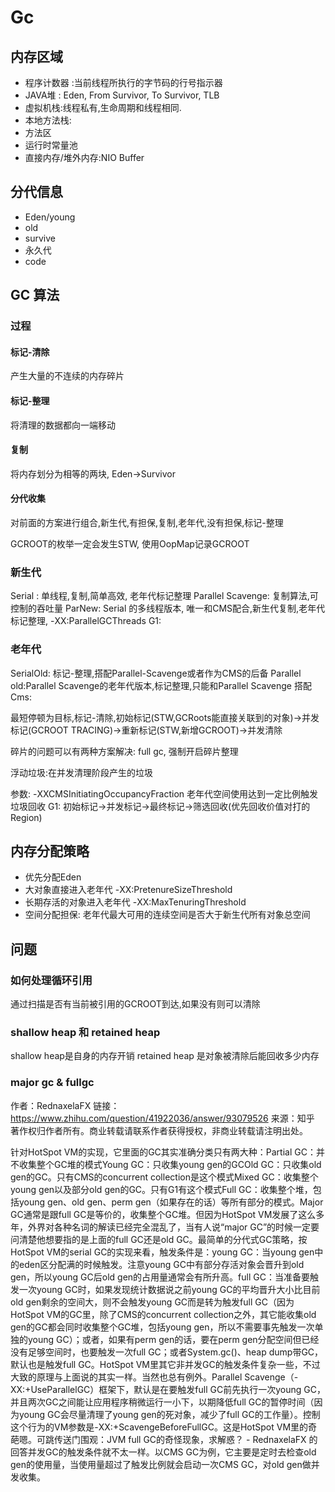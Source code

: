 # Gc

## 内存区域
* 程序计数器 :当前线程所执行的字节码的行号指示器
* JAVA堆 : Eden, From Survivor, To Survivor, TLB
* 虚拟机栈:线程私有,生命周期和线程相同.
* 本地方法栈:
* 方法区
* 运行时常量池
* 直接内存/堆外内存:NIO Buffer

## 分代信息
* Eden/young
* old
* survive
* 永久代
* code

## GC 算法
### 过程
####  标记-清除
产生大量的不连续的内存碎片
#### 标记-整理
将清理的数据都向一端移动
#### 复制
将内存划分为相等的两块, Eden->Survivor
#### 分代收集
对前面的方案进行组合,新生代,有担保,复制,老年代,没有担保,标记-整理

GCROOT的枚举一定会发生STW, 使用OopMap记录GCROOT

### 新生代
Serial : 单线程,复制,简单高效, 老年代标记整理
Parallel Scavenge: 复制算法,可控制的吞吐量
ParNew: Serial 的多线程版本, 唯一和CMS配合,新生代复制,老年代标记整理, -XX:ParallelGCThreads
G1:
### 老年代
SerialOld: 标记-整理,搭配Parallel-Scavenge或者作为CMS的后备
Parallel old:Parallel Scavenge的老年代版本,标记整理,只能和Parallel Scavenge 搭配
Cms:

  最短停顿为目标,标记-清除,初始标记(STW,GCRoots能直接关联到的对象)->并发标记(GCROOT TRACING)->重新标记(STW,新增GCROOT)->并发清除

  碎片的问题可以有两种方案解决: full gc, 强制开启碎片整理

  浮动垃圾:在并发清理阶段产生的垃圾

  参数: -XXCMSInitiatingOccupancyFraction 老年代空间使用达到一定比例触发垃圾回收
G1:
  初始标记->并发标记->最终标记->筛选回收(优先回收价值对打的Region)

## 内存分配策略
* 优先分配Eden
* 大对象直接进入老年代 -XX:PretenureSizeThreshold
* 长期存活的对象进入老年代 -XX:MaxTenuringThreshold
* 空间分配担保: 老年代最大可用的连续空间是否大于新生代所有对象总空间
## 问题
### 如何处理循环引用
通过扫描是否有当前被引用的GCROOT到达,如果没有则可以清除

### shallow heap 和 retained heap
shallow heap是自身的内存开销
retained heap 是对象被清除后能回收多少内存

### major gc & fullgc
作者：RednaxelaFX
链接：https://www.zhihu.com/question/41922036/answer/93079526
来源：知乎
著作权归作者所有。商业转载请联系作者获得授权，非商业转载请注明出处。

针对HotSpot VM的实现，它里面的GC其实准确分类只有两大种：Partial GC：并不收集整个GC堆的模式Young GC：只收集young gen的GCOld GC：只收集old gen的GC。只有CMS的concurrent collection是这个模式Mixed GC：收集整个young gen以及部分old gen的GC。只有G1有这个模式Full GC：收集整个堆，包括young gen、old gen、perm gen（如果存在的话）等所有部分的模式。Major GC通常是跟full GC是等价的，收集整个GC堆。但因为HotSpot VM发展了这么多年，外界对各种名词的解读已经完全混乱了，当有人说“major GC”的时候一定要问清楚他想要指的是上面的full GC还是old GC。最简单的分代式GC策略，按HotSpot VM的serial GC的实现来看，触发条件是：young GC：当young gen中的eden区分配满的时候触发。注意young GC中有部分存活对象会晋升到old gen，所以young GC后old gen的占用量通常会有所升高。full GC：当准备要触发一次young GC时，如果发现统计数据说之前young GC的平均晋升大小比目前old gen剩余的空间大，则不会触发young GC而是转为触发full GC（因为HotSpot VM的GC里，除了CMS的concurrent collection之外，其它能收集old gen的GC都会同时收集整个GC堆，包括young gen，所以不需要事先触发一次单独的young GC）；或者，如果有perm gen的话，要在perm gen分配空间但已经没有足够空间时，也要触发一次full GC；或者System.gc()、heap dump带GC，默认也是触发full GC。HotSpot VM里其它非并发GC的触发条件复杂一些，不过大致的原理与上面说的其实一样。当然也总有例外。Parallel Scavenge（-XX:+UseParallelGC）框架下，默认是在要触发full GC前先执行一次young GC，并且两次GC之间能让应用程序稍微运行一小下，以期降低full GC的暂停时间（因为young GC会尽量清理了young gen的死对象，减少了full GC的工作量）。控制这个行为的VM参数是-XX:+ScavengeBeforeFullGC。这是HotSpot VM里的奇葩嗯。可跳传送门围观：JVM full GC的奇怪现象，求解惑？ - RednaxelaFX 的回答并发GC的触发条件就不太一样。以CMS GC为例，它主要是定时去检查old gen的使用量，当使用量超过了触发比例就会启动一次CMS GC，对old gen做并发收集。